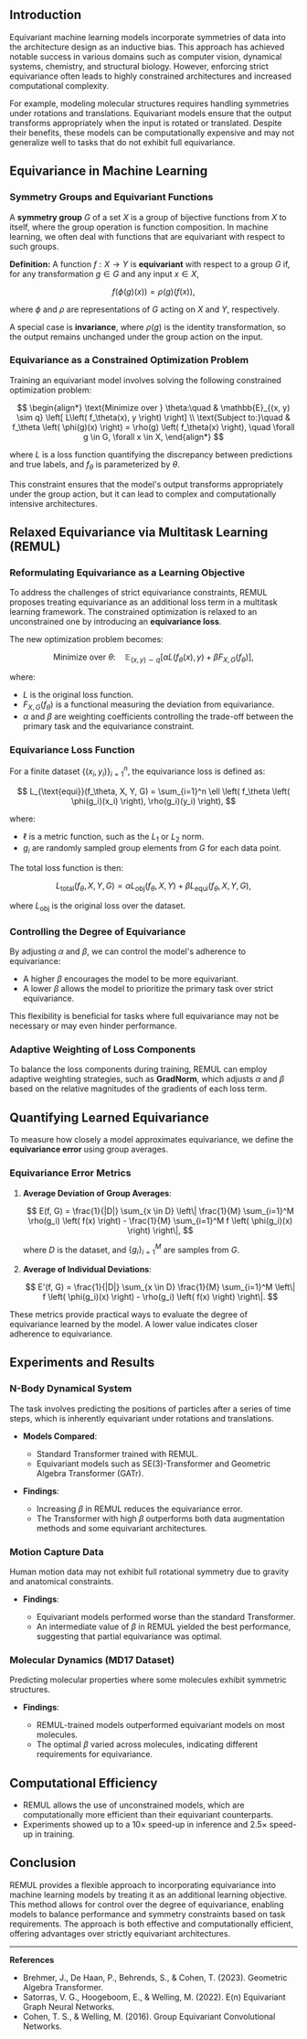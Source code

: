 ## Introduction

Equivariant machine learning models incorporate symmetries of data into the architecture design as an inductive bias. This approach has achieved notable success in various domains such as computer vision, dynamical systems, chemistry, and structural biology. However, enforcing strict equivariance often leads to highly constrained architectures and increased computational complexity.

For example, modeling molecular structures requires handling symmetries under rotations and translations. Equivariant models ensure that the output transforms appropriately when the input is rotated or translated. Despite their benefits, these models can be computationally expensive and may not generalize well to tasks that do not exhibit full equivariance.

## Equivariance in Machine Learning

### Symmetry Groups and Equivariant Functions

A **symmetry group** $G$ of a set $X$ is a group of bijective functions from $X$ to itself, where the group operation is function composition. In machine learning, we often deal with functions that are equivariant with respect to such groups.

**Definition:** A function $f: X \rightarrow Y$ is **equivariant** with respect to a group $G$ if, for any transformation $g \in G$ and any input $x \in X$,

$$
f\left( \phi(g)(x) \right) = \rho(g) \left( f(x) \right),
$$

where $\phi$ and $\rho$ are representations of $G$ acting on $X$ and $Y$, respectively.

A special case is **invariance**, where $\rho(g)$ is the identity transformation, so the output remains unchanged under the group action on the input.

### Equivariance as a Constrained Optimization Problem

Training an equivariant model involves solving the following constrained optimization problem:

$$
\begin{align*}
\text{Minimize over } \theta:\quad & \mathbb{E}_{(x, y) \sim q} \left[ L\left( f_\theta(x), y \right) \right] \\
\text{Subject to:}\quad & f_\theta \left( \phi(g)(x) \right) = \rho(g) \left( f_\theta(x) \right), \quad \forall g \in G, \forall x \in X,
\end{align*}
$$

where $L$ is a loss function quantifying the discrepancy between predictions and true labels, and $f_\theta$ is parameterized by $\theta$.

This constraint ensures that the model's output transforms appropriately under the group action, but it can lead to complex and computationally intensive architectures.

## Relaxed Equivariance via Multitask Learning (REMUL)

### Reformulating Equivariance as a Learning Objective

To address the challenges of strict equivariance constraints, REMUL proposes treating equivariance as an additional loss term in a multitask learning framework. The constrained optimization is relaxed to an unconstrained one by introducing an **equivariance loss**.

The new optimization problem becomes:

$$
\text{Minimize over } \theta:\quad \mathbb{E}_{(x, y) \sim q} \left[ \alpha L\left( f_\theta(x), y \right) + \beta F_{X, G}(f_\theta) \right],
$$

where:

- $L$ is the original loss function.
- $F_{X, G}(f_\theta)$ is a functional measuring the deviation from equivariance.
- $\alpha$ and $\beta$ are weighting coefficients controlling the trade-off between the primary task and the equivariance constraint.

### Equivariance Loss Function

For a finite dataset $\{ (x_i, y_i) \}_{i=1}^n$, the equivariance loss is defined as:

$$
L_{\text{equi}}(f_\theta, X, Y, G) = \sum_{i=1}^n \ell \left( f_\theta \left( \phi(g_i)(x_i) \right), \rho(g_i)(y_i) \right),
$$

where:

- $\ell$ is a metric function, such as the $L_1$ or $L_2$ norm.
- $g_i$ are randomly sampled group elements from $G$ for each data point.

The total loss function is then:

$$
L_{\text{total}}(f_\theta, X, Y, G) = \alpha L_{\text{obj}}(f_\theta, X, Y) + \beta L_{\text{equi}}(f_\theta, X, Y, G),
$$

where $L_{\text{obj}}$ is the original loss over the dataset.

### Controlling the Degree of Equivariance

By adjusting $\alpha$ and $\beta$, we can control the model's adherence to equivariance:

- A higher $\beta$ encourages the model to be more equivariant.
- A lower $\beta$ allows the model to prioritize the primary task over strict equivariance.

This flexibility is beneficial for tasks where full equivariance may not be necessary or may even hinder performance.

### Adaptive Weighting of Loss Components

To balance the loss components during training, REMUL can employ adaptive weighting strategies, such as **GradNorm**, which adjusts $\alpha$ and $\beta$ based on the relative magnitudes of the gradients of each loss term.

## Quantifying Learned Equivariance

To measure how closely a model approximates equivariance, we define the **equivariance error** using group averages.

### Equivariance Error Metrics

1. **Average Deviation of Group Averages**:

   $$
   E(f, G) = \frac{1}{|D|} \sum_{x \in D} \left\| \frac{1}{M} \sum_{i=1}^M \rho(g_i) \left( f(x) \right) - \frac{1}{M} \sum_{i=1}^M f \left( \phi(g_i)(x) \right) \right\|,
   $$

   where $D$ is the dataset, and $\{ g_i \}_{i=1}^M$ are samples from $G$.

2. **Average of Individual Deviations**:

   $$
   E'(f, G) = \frac{1}{|D|} \sum_{x \in D} \frac{1}{M} \sum_{i=1}^M \left\| f \left( \phi(g_i)(x) \right) - \rho(g_i) \left( f(x) \right) \right\|.
   $$

These metrics provide practical ways to evaluate the degree of equivariance learned by the model. A lower value indicates closer adherence to equivariance.

## Experiments and Results

### N-Body Dynamical System

The task involves predicting the positions of particles after a series of time steps, which is inherently equivariant under rotations and translations.

- **Models Compared**:

  - Standard Transformer trained with REMUL.
  - Equivariant models such as SE(3)-Transformer and Geometric Algebra Transformer (GATr).

- **Findings**:

  - Increasing $\beta$ in REMUL reduces the equivariance error.
  - The Transformer with high $\beta$ outperforms both data augmentation methods and some equivariant architectures.

### Motion Capture Data

Human motion data may not exhibit full rotational symmetry due to gravity and anatomical constraints.

- **Findings**:

  - Equivariant models performed worse than the standard Transformer.
  - An intermediate value of $\beta$ in REMUL yielded the best performance, suggesting that partial equivariance was optimal.

### Molecular Dynamics (MD17 Dataset)

Predicting molecular properties where some molecules exhibit symmetric structures.

- **Findings**:

  - REMUL-trained models outperformed equivariant models on most molecules.
  - The optimal $\beta$ varied across molecules, indicating different requirements for equivariance.

## Computational Efficiency

- REMUL allows the use of unconstrained models, which are computationally more efficient than their equivariant counterparts.
- Experiments showed up to a $10 \times$ speed-up in inference and $2.5 \times$ speed-up in training.

## Conclusion

REMUL provides a flexible approach to incorporating equivariance into machine learning models by treating it as an additional learning objective. This method allows for control over the degree of equivariance, enabling models to balance performance and symmetry constraints based on task requirements. The approach is both effective and computationally efficient, offering advantages over strictly equivariant architectures.

---

**References**

- Brehmer, J., De Haan, P., Behrends, S., & Cohen, T. (2023). Geometric Algebra Transformer.
- Satorras, V. G., Hoogeboom, E., & Welling, M. (2022). E(n) Equivariant Graph Neural Networks.
- Cohen, T. S., & Welling, M. (2016). Group Equivariant Convolutional Networks.

